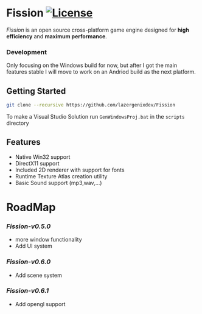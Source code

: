 # Fission [![License](https://img.shields.io/github/license/lazergenixdev/Fission?color=dodgerblue&style=plastic)](https://github.com/lazergenixdev/Fission/blob/master/LICENSE)
*Fission* is an open source cross-platform game engine designed for **high efficiency** and **maximum performance**.
### Development
Only focusing on the Windows build for now, but after I got the main features stable I will move to work on an Andriod build as the next platform.

## Getting Started
```sh
git clone --recursive https://github.com/lazergenixdev/Fission
```
To make a Visual Studio Solution run `GenWindowsProj.bat` in the `scripts` directory

## Features
- Native Win32 support
- DirectX11 support
- Included 2D renderer with support for fonts
- Runtime Texture Atlas creation utility
- Basic Sound support (mp3,wav,...)

# RoadMap
### *Fission-v0.5.0*
- more window functionality
- Add UI system
### *Fission-v0.6.0*
- Add scene system
### *Fission-v0.6.1*
- Add opengl support
